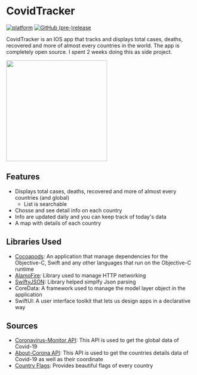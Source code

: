 # CovidTracker

[![platform](https://img.shields.io/badge/platform-Android-brightgreen.svg)](https://www.android.com)
[![GitHub (pre-)release](https://img.shields.io/github/release/Patchett/Cryptobuddy/all.svg)](https://github.com/Patchett/CryptoBuddy/releases/tag/1.0.0)


CovidTracker is an IOS app that tracks and displays total cases, deaths, recovered and more of almost every countries in the world. The app is completely open source. I spent 2 weeks doing this as side project.  

<img src="" height='auto' width='270'/>

## Features

* Displays total cases, deaths, recovered and more of almost every countries (and global)
  - List is searchable
* Chosse and see detail info on each country
* Info are updated daily and you can keep track of today's data
* A map with details of each country

## Libraries Used

* <a href="https://cocoapods.org/">Cocoapods</a>:  An application that manage dependencies for the Objective-C, Swift and any other languages that run on the Objective-C runtime
* <a href="https://github.com/Alamofire/Alamofire">AlamoFire</a>: Library used to manage HTTP networking
* <a href="https://github.com/SwiftyJSON/SwiftyJSON">SwiftyJSON</a>: Library helped simplfy Json parsing 
* <a>CoreData</a>: A framework used to manage the model layer object in the application
* <a>SwiftUI</a>: A user interface toolkit that lets us design apps in a declarative way


## Sources

* <a href="https://rapidapi.com/astsiatsko/api/coronavirus-monitor">Coronavirus-Monitor API</a>: This API is used to get the global data of Covid-19
* <a href="https://about-corona.net/">About-Corona API</a>: This API is used to get the countries details data of Covid-19 as well as their coordinate
* <a href="https://www.countryflags.io/">Country Flags</a>: Provides beautiful flags of every country
